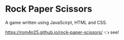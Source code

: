# Rock Paper Scissors

A game written using JavaScirpt, HTML and CSS.

https://rom4n25.github.io/rock-paper-scissors/ :point_left: see!

